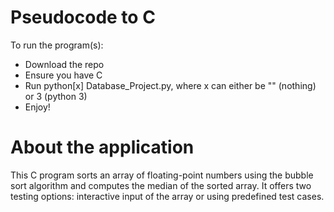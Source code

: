 # Pseudocode to C 
To run the program(s):
* Download the repo
* Ensure you have C 
* Run python[x] Database_Project.py, where x can either be "" (nothing) or 3 (python 3)
* Enjoy!

# About the application 
This C program sorts an array of floating-point numbers using the bubble sort algorithm and computes the median of the sorted array. 
It offers two testing options: interactive input of the array or using predefined test cases.


